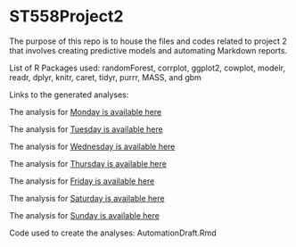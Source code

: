 # ST558Project2  

The purpose of this repo is to house the files and codes related to project 2 that involves creating predictive
models and automating Markdown reports.

List of R Packages used: randomForest, corrplot, ggplot2, cowplot, modelr, readr, dplyr, knitr, caret, tidyr, purrr, MASS, and gbm

Links to the generated analyses:  

The analysis for [Monday is available here](Monday.md)
    
The analysis for [Tuesday is available here](Tuesday.md)
    
The analysis for [Wednesday is available here](Wednesday.md)
    
The analysis for [Thursday is available here](Thursday.md)
    
The analysis for [Friday is available here](Friday.md)
    
The analysis for [Saturday is available here](Saturday.md)
    
The analysis for [Sunday is available here](Sunday.md)

Code used to create the analyses: AutomationDraft.Rmd




